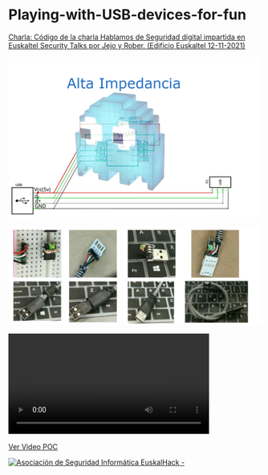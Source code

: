 # Playing-with-USB-devices-for-fun

[Charla: Código de la charla Hablamos de Seguridad digital impartida en Euskaltel Security Talks por Jejo y Rober. (Edificio Euskaltel 12-11-2021)](https://blog.euskaltel.com/hablamos-seguridad-digital-asociacion-euskalhack/)

![](./img/Animation_POC_bad_USB_cable_charger.gif) 

![](./img/POC_bad_USB_cable_charger.jpg) 



<video width="400" controls>
<source src="https://github.com/EuskalHack/Playing-with-USB-devices-for-fun/raw/main/img/POC_bad_USB_cable_charger.mp4" type="video/mp4">
Your browser does not support HTML video.
</video>


[Ver Video POC](https://github.com/EuskalHack/Playing-with-USB-devices-for-fun/raw/main/img/POC_bad_USB_cable_charger.mp4)


<a href="http://euskalhack.org/">
<img src="https://euskalhack.org/images/EuskalHack_Logo.png" alt="Asociación de Seguridad Informática EuskalHack - " />
</a>
